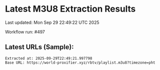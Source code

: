 # Latest M3U8 Extraction Results

Last updated: Mon Sep 29 22:49:22 UTC 2025

Workflow run: #497

## Latest URLs (Sample):
```
Extracted at: 2025-09-29T22:49:21.997798
Base URL: https://world-proxifier.xyz/rbtv/playlist.m3u8?timezone=pht

```
